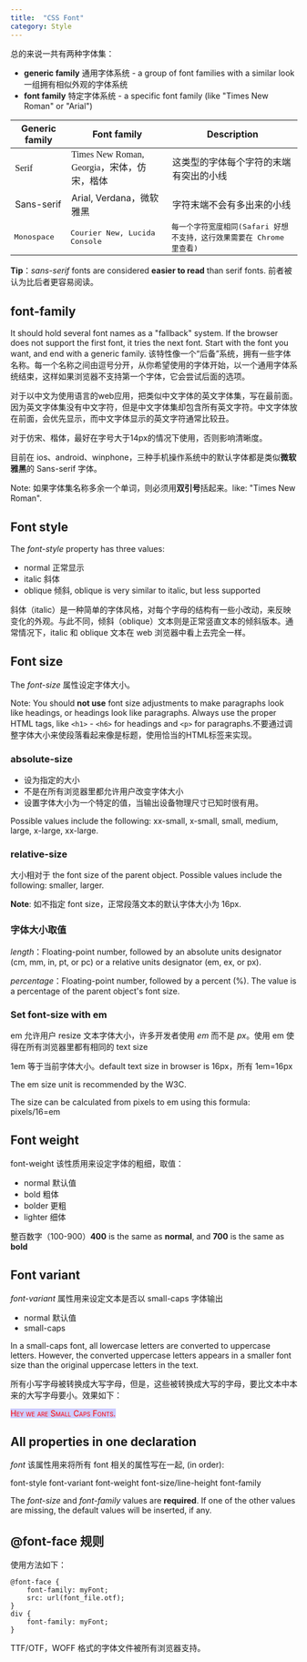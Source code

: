 ```yaml
---
title:  "CSS Font"
category: Style
---
```

总的来说一共有两种字体集：

+ **generic family** 通用字体系统 - a group of font families with a similar look 一组拥有相似外观的字体系统
+ **font family** 特定字体系统 - a specific font family (like "Times New Roman" or "Arial")

<table>
  <thead>
    <tr>
      <th>Generic family</th><th>Font family</th><th>Description</th>
    </tr>
  </thead>
  <tbody>
    <tr style="font-family: serif;">
      <td>Serif</td><td>Times New Roman, Georgia，宋体，仿宋，楷体</td><td>这类型的字体每个字符的末端有突出的小线</td>
    </tr>
    <tr>
      <td>Sans-serif</td><td>Arial, Verdana，微软雅黑</td><td>字符末端不会有多出来的小线</td>
    </tr>
    <tr style="font-family: monospace;">
      <td>Monospace</td><td>Courier New, Lucida Console</td><td>每一个字符宽度相同(Safari 好想不支持，这行效果需要在 Chrome 里查看)</td>
    </tr>
  </tbody>
</table>

**Tip**：_sans-serif_ fonts are considered **easier to read** than serif fonts. 前者被认为比后者更容易阅读。

<!--more-->

## font-family

It should hold several font names as a "fallback" system. If the browser does not support the first font, it tries the next font. Start with the font you want, and end with a generic family. 该特性像一个“后备”系统，拥有一些字体名称。每一个名称之间由逗号分开，从你希望使用的字体开始，以一个通用字体系统结束，这样如果浏览器不支持第一个字体，它会尝试后面的选项。

对于以中文为使用语言的web应用，<span class="blue-text">把类似中文字体的英文字体集，写在最前面</span>。因为英文字体集没有中文字符，但是中文字体集却包含所有英文字符。中文字体放在前面，会优先显示，而中文字体显示的英文字符通常比较丑。

对于仿宋、楷体，最好在字号大于14px的情况下使用，否则影响清晰度。

<span class="blue-text">目前在 ios、android、winphone，三种手机操作系统中的默认字体都是类似**微软雅黑**的 Sans-serif 字体。</span>

Note: 如果字体集名称多余一个单词，则必须用**双引号**括起来。like: "Times New Roman".

## Font style

The _font-style_ property has three values:

+ normal 正常显示
+ italic 斜体
+ oblique 倾斜, oblique is very similar to italic, but less supported

斜体（italic）是一种简单的字体风格，对每个字母的结构有一些小改动，来反映变化的外观。与此不同，倾斜（oblique）文本则是正常竖直文本的倾斜版本。通常情况下，italic 和 oblique 文本在 web 浏览器中看上去完全一样。

## Font size

The _font-size_ 属性设定字体大小。

Note: You should **not use** font size adjustments to make paragraphs look like headings, or headings look like paragraphs. Always use the proper HTML tags, like `<h1>` - `<h6>` for headings and `<p>` for paragraphs.不要通过调整字体大小来使段落看起来像是标题，使用恰当的HTML标签来实现。

### absolute-size

+ 设为指定的大小
+ 不是在所有浏览器里都允许用户改变字体大小
+ 设置字体大小为一个特定的值，当输出设备物理尺寸已知时很有用。

Possible values include the following: xx-small, x-small, small, medium, large, x-large, xx-large.

### relative-size

大小相对于 the font size of the parent object. Possible values include the following: smaller, larger.

**Note**: 如不指定 font size，正常段落文本的默认字体大小为 16px.

### 字体大小取值

_length_：Floating-point number, followed by an absolute units designator (cm, mm, in, pt, or pc) or a relative units designator (em, ex, or px).

_percentage_：Floating-point number, followed by a percent (%). The value is a percentage of the parent object's font size.

### Set font-size with em 

em 允许用户 resize 文本字体大小，许多开发者使用 _em_ 而不是 _px_。使用 em 使得在所有浏览器里都有相同的 text size

1em 等于当前字体大小。default text size in browser is 16px，所有 1em=16px

The em size unit is recommended by the W3C.

The size can be calculated from pixels to em using this formula: pixels/16=em

## Font weight

font-weight 该性质用来设定字体的粗细，取值：

+ normal 默认值
+ bold 粗体
+ bolder 更粗
+ lighter 细体

整百数字（100-900）**400** is the same as **normal**, and **700** is the same as **bold**

## Font variant

_font-variant_ 属性用来设定文本是否以 small-caps 字体输出

+ normal 默认值
+ small-caps 

In a small-caps font, all lowercase letters are converted to uppercase letters. However, the converted uppercase letters appears in a smaller font size than the original uppercase letters in the text.

所有小写字母被转换成大写字母，但是，这些被转换成大写的字母，要比文本中本来的大写字母要小。效果如下：

<span style="font-variant:small-caps;color:red;background-color:rgb(204,204,255);">Hey we are Small Caps Fonts.</span>

## All properties in one declaration

_font_ 该属性用来将所有 font 相关的属性写在一起,  (in order):

font-style font-variant font-weight font-size/line-height font-family

The _font-size_ and _font-family_ values are **required**. If one of the other values are missing, the default values will be inserted, if any.

## @font-face 规则

使用方法如下：

    @font-face {
    	font-family: myFont;
    	src: url(font_file.otf);
    }
    div {
    	font-family: myFont;
    }

TTF/OTF，WOFF 格式的字体文件被所有浏览器支持。
